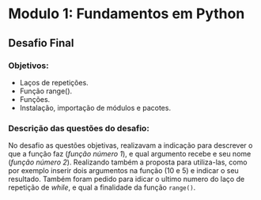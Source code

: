 # Modulo 1: Fundamentos em Python

## Desafio Final 

### Objetivos:

- Laços de repetições.
- Função range().
- Funções.
- Instalação, importação de módulos e pacotes.

### Descrição das questões do desafio: 

No desafio as questões objetivas, realizavam a indicação para descrever o que a função faz (*função número 1*), e qual argumento recebe e seu nome (*função número 2*). Realizando também a proposta para utiliza-las, como por exemplo inserir dois argumentos na função (10 e 5) e indicar o seu resultado. Também foram pedido para idicar o ultimo numero do laço de repetição de *while*, e qual a finalidade da função `range()`. 